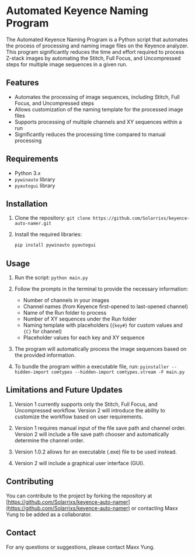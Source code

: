 # Automated Keyence Naming Program

The Automated Keyence Naming Program is a Python script that automates the process of processing and naming image files on the Keyence analyzer. This program significantly reduces the time and effort required to process Z-stack images by automating the Stitch, Full Focus, and Uncompressed steps for multiple image sequences in a given run.

## Features

- Automates the processing of image sequences, including Stitch, Full Focus, and Uncompressed steps
- Allows customization of the naming template for the processed image files
- Supports processing of multiple channels and XY sequences within a run
- Significantly reduces the processing time compared to manual processing

## Requirements

- Python 3.x
- `pywinauto` library
- `pyautogui` library

## Installation

1. Clone the repository:
   `git clone https://github.com/Solarrixs/keyence-auto-namer.git`

2. Install the required libraries:
   ```bash
   pip install pywinauto pyautogui
   ```

## Usage

1. Run the script:
   `python main.py`

2. Follow the prompts in the terminal to provide the necessary information:
   - Number of channels in your images
   - Channel names (from Keyence first-opened to last-opened channel)
   - Name of the Run folder to process
   - Number of XY sequences under the Run folder
   - Naming template with placeholders (`{key#}` for custom values and `{C}` for channel)
   - Placeholder values for each key and XY sequence

3. The program will automatically process the image sequences based on the provided information.

4. To bundle the program within a executable file, run: `pyinstaller --hidden-import comtypes --hidden-import comtypes.stream -F main.py`

## Limitations and Future Updates

1. Version 1 currently supports only the Stitch, Full Focus, and Uncompressed workflow. Version 2 will introduce the ability to customize the workflow based on user requirements.

2. Version 1 requires manual input of the file save path and channel order. Version 2 will include a file save path chooser and automatically determine the channel order.

3. Version 1.0.2 allows for an executable (.exe) file to be used instead.

4. Version 2 will include a graphical user interface (GUI).

## Contributing

You can contribute to the project by forking the repository at [https://github.com/Solarrixs/keyence-auto-namer](https://github.com/Solarrixs/keyence-auto-namer) or contacting Maxx Yung to be added as a collaborator.

## Contact

For any questions or suggestions, please contact Maxx Yung.